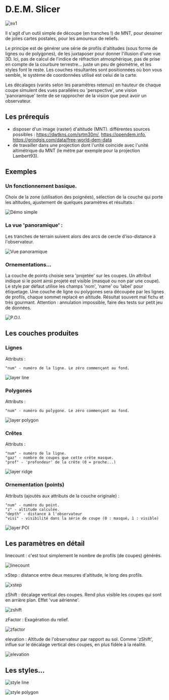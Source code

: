 # D.E.M. Slicer

![ex1](ex_poi.png)

Il s'agit d'un outil simple de découpe (en tranches !) de MNT, pour dessiner de jolies cartes postales, pour les amoureux de reliefs. 

Le principe est de générer une série de profils d'altitudes (sous forme de lignes ou de polygones), de les juxtaposer pour donner l'illusion d'une vue 3D. Ici, pas de calcul de l'indice de réfraction atmosphérique, pas de prise en compte de la courbure terrestre... juste un peu de géométrie, et les styles font le reste. Les couches résultantes sont positionnées où bon vous semble, le système de coordonnées utilisé est celui de la carte.

Les décalages (variés selon les paramètres retenus) en hauteur de chaque coupe simulent des vues parallèles ou 'perspective', une vision 'panoramique' tente de se rapprocher de la vision que peut avoir un observateur.

## Les prérequis
- disposer d'un image (raster) d'altitude (MNT). différentes sources possibles : https://dwtkns.com/srtm30m/, https://opendem.info, https://grindgis.com/data/free-world-dem-data
- de travailler dans une projection dont l'unité coincide avec l'unité altimétrique du MNT (le mètre par exemple pour la projection Lambert93). 

## Exemples

### Un fonctionnement basique. 
Choix de la zone (utilisation des poignées), sélection de la couche qui porte les altitudes, ajustement de quelques paramètres et résultats  : 

![Démo simple](dem-demo-1.gif)

### La vue 'panoramique' :
Les tranches de terrain suivent alors des arcs de cercle d'iso-distance à l'observateur.

![Vue panoramique](dem-demo-2.gif)

### Ornementations...

La couche de points choisie sera 'projetée' sur les coupes. Un attribut indique si le point ainsi projeté est visible (masqué ou non par une coupe). Le style par défaut utilise les champs 'nom', 'name' ou 'label' pour étiquetage.
Une couche de ligne ou polygones sera découpée par les lignes de profils, chaque sommet replacé en altitude. Résultat souvent mal fichu et très gourmant. Attention : annulation impossible, faire des tests sur petit jeu de données.

![P.O.I.](dem-demo-3.gif)

## Les couches produites 

### Lignes
Attributs : 

    "num" - numéro de la ligne. Le zéro commençant au fond.

![layer line](ex_line.png)

### Polygones 
Attributs : 

    "num" - numéro du polygone. Le zéro commençant au fond.

![layer polygon](ex_poly.png)

### Crêtes
Attributs : 

    "num" - numéro de la ligne. 
    "gaz" - nombre de coupes que cette crête masque.  
    "prof" - 'profondeur' de la crête (0 = proche...)

![layer ridge](ex_ridge.png)

### Ornementation (points)
Attributs (ajoutés aux attributs de la couche originale) : 

    "num" - numéro du point. 
    "z" - altitude calculée.  
    "depth" - distance à l'observateur
    "visi" - visibilité dans la série de coupe (0 : masqué, 1 : visible)

![layer POI](ex_ornement.png)

## Les paramètres en détail

linecount : c'est tout simplement le nombre de profils (de coupes) générés.

![linecount](dem-demo-linecount.gif)

xStep : distance entre deux mesures d'altitude, le long des profils. 

![xstep](dem-demo-xstep.gif)

zShift : décalage vertical des coupes. Rend plus visible les coupes qui sont en arrière plan. Effet 'vue aérienne'.

![zshift](dem-demo-zshift.gif)

zFactor : Exagération du relief.

![zfactor](dem-demo-zfactor.gif)

elevation : Altitude de l'observateur par rapport au sol. Comme 'zShift', influe sur le décalage vertical des coupes, en plus fidèle à la réalité. 

![elevation](dem-demo-elevation.gif)

## Les styles... 

![style line](ex_line.png)

![style polygon](ex_polygon.png)




